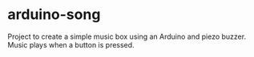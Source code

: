 # arduino-song
Project to create a simple music box using an Arduino and piezo buzzer. Music plays when a button is pressed.
